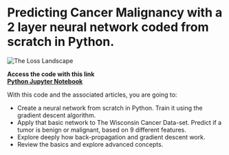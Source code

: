 # Predicting Cancer Malignancy with a 2 layer neural network coded from scratch in Python.

![The Loss Landscape](https://github.com/javismiles/Deep-Learning-predicting-breast-cancer-tumor-malignancy/blob/master/images/loss-landscape-deep-learning-animation-cover2.gif?raw=true)

**Access the code with this link<br>
<a href="https://github.com/javismiles/Deep-Learning-predicting-breast-cancer-tumor-malignancy/blob/master/nn-2l-raw.ipynb" target="_blank">Python Jupyter Notebook</a>**

With this code and the associated articles, you are going to:

- Create a neural network from scratch in Python. Train it using the gradient descent algorithm.
- Apply that basic network to The Wisconsin Cancer Data-set. Predict if a tumor is benign or malignant, based on 9 different features.
- Explore deeply how back-propagation and gradient descent work.
- Review the basics and explore advanced concepts. 



